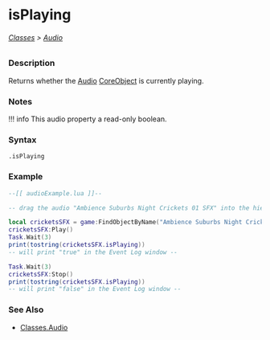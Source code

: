 # isPlaying

###### [Classes](/core_api/raw_source) > [Audio](/core_api/classes/audio/AudioOverview)

### Description

Returns whether the [Audio](/core_api/classes/audio/AudioOverview) [CoreObject](/core_api/classes/coreobject) is currently playing.

### Notes
!!! info
    This audio property a read-only boolean.

### Syntax

`.isPlaying`

### Example

```lua
--[[ audioExample.lua ]]--

-- drag the audio "Ambience Suburbs Night Crickets 01 SFX" into the hierarchy --

local cricketsSFX = game:FindObjectByName("Ambience Suburbs Night Crickets 01 SFX")
cricketsSFX:Play()
Task.Wait(3)
print(tostring(cricketsSFX.isPlaying))
-- will print "true" in the Event Log window --

Task.Wait(3)
cricketsSFX:Stop()
print(tostring(cricketsSFX.isPlaying))
-- will print "false" in the Event Log window --


```

### See Also

* [Classes.Audio](/core_api/classes/audio/AudioOverview)
